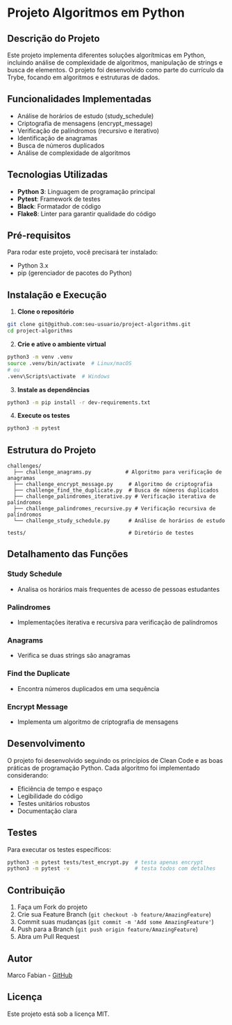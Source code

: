 # Projeto Algoritmos em Python

## Descrição do Projeto

Este projeto implementa diferentes soluções algorítmicas em Python, incluindo análise de complexidade de algoritmos, manipulação de strings e busca de elementos. O projeto foi desenvolvido como parte do currículo da Trybe, focando em algoritmos e estruturas de dados.

## Funcionalidades Implementadas

- Análise de horários de estudo (study_schedule)
- Criptografia de mensagens (encrypt_message)
- Verificação de palíndromos (recursivo e iterativo)
- Identificação de anagramas
- Busca de números duplicados
- Análise de complexidade de algoritmos

## Tecnologias Utilizadas

- **Python 3**: Linguagem de programação principal
- **Pytest**: Framework de testes
- **Black**: Formatador de código
- **Flake8**: Linter para garantir qualidade do código

## Pré-requisitos

Para rodar este projeto, você precisará ter instalado:

- Python 3.x
- pip (gerenciador de pacotes do Python)

## Instalação e Execução

1. **Clone o repositório**
```bash
git clone git@github.com:seu-usuario/project-algorithms.git
cd project-algorithms
```

2. **Crie e ative o ambiente virtual**
```bash
python3 -m venv .venv
source .venv/bin/activate  # Linux/macOS
# ou
.venv\Scripts\activate  # Windows
```

3. **Instale as dependências**
```bash
python3 -m pip install -r dev-requirements.txt
```

4. **Execute os testes**
```bash
python3 -m pytest
```

## Estrutura do Projeto

```
challenges/
  ├── challenge_anagrams.py           # Algoritmo para verificação de anagramas
  ├── challenge_encrypt_message.py     # Algoritmo de criptografia
  ├── challenge_find_the_duplicate.py  # Busca de números duplicados
  ├── challenge_palindromes_iterative.py # Verificação iterativa de palíndromos
  ├── challenge_palindromes_recursive.py # Verificação recursiva de palíndromos
  └── challenge_study_schedule.py      # Análise de horários de estudo

tests/                                 # Diretório de testes
```

## Detalhamento das Funções

### Study Schedule
- Analisa os horários mais frequentes de acesso de pessoas estudantes

### Palindromes
- Implementações iterativa e recursiva para verificação de palíndromos

### Anagrams
- Verifica se duas strings são anagramas

### Find the Duplicate
- Encontra números duplicados em uma sequência

### Encrypt Message
- Implementa um algoritmo de criptografia de mensagens

## Desenvolvimento

O projeto foi desenvolvido seguindo os princípios de Clean Code e as boas práticas de programação Python. Cada algoritmo foi implementado considerando:

- Eficiência de tempo e espaço
- Legibilidade do código
- Testes unitários robustos
- Documentação clara

## Testes

Para executar os testes específicos:

```bash
python3 -m pytest tests/test_encrypt.py  # testa apenas encrypt
python3 -m pytest -v                     # testa todos com detalhes
```

## Contribuição

1. Faça um Fork do projeto
2. Crie sua Feature Branch (`git checkout -b feature/AmazingFeature`)
3. Commit suas mudanças (`git commit -m 'Add some AmazingFeature'`)
4. Push para a Branch (`git push origin feature/AmazingFeature`)
5. Abra um Pull Request

## Autor

Marco Fabian - [GitHub](https://github.com/marco-fabian)

## Licença

Este projeto está sob a licença MIT.